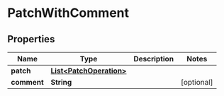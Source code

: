 

# PatchWithComment


## Properties

Name | Type | Description | Notes
------------ | ------------- | ------------- | -------------
**patch** | [**List&lt;PatchOperation&gt;**](PatchOperation.md) |  | 
**comment** | **String** |  |  [optional]




